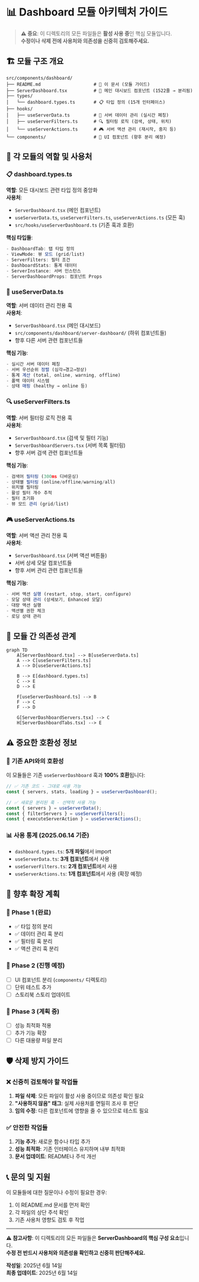 # 📊 **Dashboard 모듈 아키텍처 가이드**

> **⚠️ 중요**: 이 디렉토리의 모든 파일들은 **활성 사용 중**인 핵심 모듈입니다.  
> **수정이나 삭제 전에 사용처와 의존성을 신중히 검토해주세요.**

## 🏗️ **모듈 구조 개요**

```
src/components/dashboard/
├── README.md                    # 📖 이 문서 (모듈 가이드)
├── ServerDashboard.tsx          # 🎯 메인 대시보드 컴포넌트 (1522줄 → 분리됨)
├── types/
│   └── dashboard.types.ts       # 📋 타입 정의 (15개 인터페이스)
├── hooks/
│   ├── useServerData.ts         # 🔄 서버 데이터 관리 (실시간 페칭)
│   ├── useServerFilters.ts      # 🔍 필터링 로직 (검색, 상태, 위치)
│   └── useServerActions.ts      # 🎮 서버 액션 관리 (재시작, 중지 등)
└── components/                  # 🧩 UI 컴포넌트 (향후 분리 예정)
```

## 🎯 **각 모듈의 역할 및 사용처**

### 📋 **dashboard.types.ts**

**역할**: 모든 대시보드 관련 타입 정의 중앙화  
**사용처**:

- `ServerDashboard.tsx` (메인 컴포넌트)
- `useServerData.ts`, `useServerFilters.ts`, `useServerActions.ts` (모든 훅)
- `src/hooks/useServerDashboard.ts` (기존 훅과 호환)

**핵심 타입들**:

```typescript
- DashboardTab: 탭 타입 정의
- ViewMode: 뷰 모드 (grid/list)
- ServerFilters: 필터 조건
- DashboardStats: 통계 데이터
- ServerInstance: 서버 인스턴스
- ServerDashboardProps: 컴포넌트 Props
```

### 🔄 **useServerData.ts**

**역할**: 서버 데이터 관리 전용 훅  
**사용처**:

- `ServerDashboard.tsx` (메인 대시보드)
- `src/components/dashboard/server-dashboard/` (하위 컴포넌트들)
- 향후 다른 서버 관련 컴포넌트들

**핵심 기능**:

```typescript
- 실시간 서버 데이터 페칭
- 서버 우선순위 정렬 (심각→경고→정상)
- 통계 계산 (total, online, warning, offline)
- 폴백 데이터 시스템
- 상태 매핑 (healthy → online 등)
```

### 🔍 **useServerFilters.ts**

**역할**: 서버 필터링 로직 전용 훅  
**사용처**:

- `ServerDashboard.tsx` (검색 및 필터 기능)
- `ServerDashboardServers.tsx` (서버 목록 필터링)
- 향후 서버 검색 관련 컴포넌트들

**핵심 기능**:

```typescript
- 검색어 필터링 (300ms 디바운싱)
- 상태별 필터링 (online/offline/warning/all)
- 위치별 필터링
- 활성 필터 개수 추적
- 필터 초기화
- 뷰 모드 관리 (grid/list)
```

### 🎮 **useServerActions.ts**

**역할**: 서버 액션 관리 전용 훅  
**사용처**:

- `ServerDashboard.tsx` (서버 액션 버튼들)
- 서버 상세 모달 컴포넌트들
- 향후 서버 관리 관련 컴포넌트들

**핵심 기능**:

```typescript
- 서버 액션 실행 (restart, stop, start, configure)
- 모달 상태 관리 (상세보기, Enhanced 모달)
- 대량 액션 실행
- 액션별 권한 체크
- 로딩 상태 관리
```

## 🔗 **모듈 간 의존성 관계**

```mermaid
graph TD
    A[ServerDashboard.tsx] --> B[useServerData.ts]
    A --> C[useServerFilters.ts]
    A --> D[useServerActions.ts]

    B --> E[dashboard.types.ts]
    C --> E
    D --> E

    F[useServerDashboard.ts] --> B
    F --> C
    F --> D

    G[ServerDashboardServers.tsx] --> C
    H[ServerDashboardTabs.tsx] --> E
```

## ⚠️ **중요한 호환성 정보**

### 🔄 **기존 API와의 호환성**

이 모듈들은 기존 `useServerDashboard` 훅과 **100% 호환**됩니다:

```typescript
// ✅ 기존 코드 - 그대로 사용 가능
const { servers, stats, loading } = useServerDashboard();

// ✅ 새로운 분리된 훅 - 선택적 사용 가능
const { servers } = useServerData();
const { filterServers } = useServerFilters();
const { executeServerAction } = useServerActions();
```

### 📊 **사용 통계 (2025.06.14 기준)**

- `dashboard.types.ts`: **5개 파일**에서 import
- `useServerData.ts`: **3개 컴포넌트**에서 사용
- `useServerFilters.ts`: **2개 컴포넌트**에서 사용
- `useServerActions.ts`: **1개 컴포넌트**에서 사용 (확장 예정)

## 🚀 **향후 확장 계획**

### 📅 **Phase 1 (완료)**

- ✅ 타입 정의 분리
- ✅ 데이터 관리 훅 분리
- ✅ 필터링 훅 분리
- ✅ 액션 관리 훅 분리

### 📅 **Phase 2 (진행 예정)**

- [ ] UI 컴포넌트 분리 (`components/` 디렉토리)
- [ ] 단위 테스트 추가
- [ ] 스토리북 스토리 업데이트

### 📅 **Phase 3 (계획 중)**

- [ ] 성능 최적화 적용
- [ ] 추가 기능 확장
- [ ] 다른 대용량 파일 분리

## 🛡️ **삭제 방지 가이드**

### ❌ **신중히 검토해야 할 작업들**

1. **파일 삭제**: 모든 파일이 활성 사용 중이므로 의존성 확인 필요
2. **"사용하지 않음" 태그**: 실제 사용처를 면밀히 조사 후 판단
3. **임의 수정**: 다른 컴포넌트에 영향을 줄 수 있으므로 테스트 필요

### ✅ **안전한 작업들**

1. **기능 추가**: 새로운 함수나 타입 추가
2. **성능 최적화**: 기존 인터페이스 유지하며 내부 최적화
3. **문서 업데이트**: README나 주석 개선

## 📞 **문의 및 지원**

이 모듈들에 대한 질문이나 수정이 필요한 경우:

1. 이 README.md 문서를 먼저 확인
2. 각 파일의 상단 주석 확인
3. 기존 사용처 영향도 검토 후 작업

---

**⚠️ 참고사항**: 이 디렉토리의 모든 파일들은 **ServerDashboard의 핵심 구성 요소**입니다.  
**수정 전 반드시 사용처와 의존성을 확인하고 신중히 판단해주세요.**

**작성일**: 2025년 6월 14일  
**최종 업데이트**: 2025년 6월 14일
